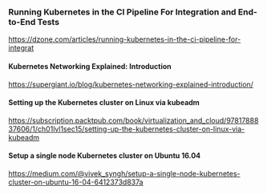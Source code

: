 
### Running Kubernetes in the CI Pipeline For Integration and End-to-End Tests

https://dzone.com/articles/running-kubernetes-in-the-ci-pipeline-for-integrat

#### Kubernetes Networking Explained: Introduction

https://supergiant.io/blog/kubernetes-networking-explained-introduction/


#### Setting up the Kubernetes cluster on Linux via kubeadm

https://subscription.packtpub.com/book/virtualization_and_cloud/9781788837606/1/ch01lvl1sec15/setting-up-the-kubernetes-cluster-on-linux-via-kubeadm


#### Setup a single node Kubernetes cluster on Ubuntu 16.04
https://medium.com/@vivek_syngh/setup-a-single-node-kubernetes-cluster-on-ubuntu-16-04-6412373d837a

